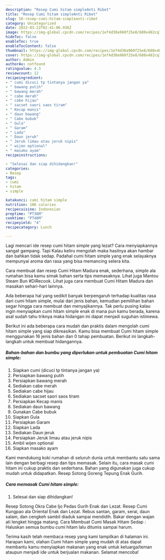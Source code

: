 ```yaml
---
description: "Resep Cumi hitam simpleAnti Ribet"
title: "Resep Cumi hitam simpleAnti Ribet"
slug: 56-resep-cumi-hitam-simpleanti-ribet
category: Uncategorized
date: 2022-03-22T02:41:06.936Z
image: https://img-global.cpcdn.com/recipes/1ef4d30a960f25e8/680x482cq70/cumi-hitam-simple-foto-resep-utama.jpg
hideToc: false
enableToc: true
enableTocContent: false
thumbnail: https://img-global.cpcdn.com/recipes/1ef4d30a960f25e8/680x482cq70/cumi-hitam-simple-foto-resep-utama.jpg
cover: https://img-global.cpcdn.com/recipes/1ef4d30a960f25e8/680x482cq70/cumi-hitam-simple-foto-resep-utama.jpg
author: Admin
authorAv: notfound
ratingvalue: 4.3
reviewcount: 12
recipeingredient:
- " cumi dicuci tp tintanya jangan ya"
- " bawang putih"
- " bawang merah"
- " cabe merah"
- " cabe hijau"
- " sacset saori saos tiram"
- " Kecap manis"
- " daun bawang"
- " Cabe bubuk"
- " Gula"
- " Garam"
- " Lada"
- " Daun jeruk"
- " Jeruk limau atau jeruk nipis"
- " wijen optional"
- " masako ayam"
recipeinstructions:

- "Selesai dan siap dihidangkan!"
categories:
- Resep
tags:
- cumi
- hitam
- simple

katakunci: cumi hitam simple 
nutrition: 106 calories
recipecuisine: Indonesian
preptime: "PT36M"
cooktime: "PT46M"
recipeyield: "4"
recipecategory: Lunch

---
```



Lagi mencari ide resep cumi hitam simple yang lezat? Cara menyiapkannya sangat gampang. Tapi Kalau keliru mengolah maka hasilnya akan hambar dan bahkan tidak sedap. Padahal cumi hitam simple yang enak selayaknya mempunyai aroma dan rasa yang bisa memancing selera kita.


Cara membuat dan resep Cumi Hitam Madura enak, sederhana, simple ala rumahan bisa kamu simak bahan serta tips memasaknya. Lihat juga Mantou Steam Bun #DiRecook. Lihat juga cara membuat Cumi Hitam Madura dan masakan sehari-hari lainnya.

Ada beberapa hal yang sedikit banyak berpengaruh terhadap kualitas rasa dari cumi hitam simple, mulai dari jenis bahan, kemudian pemilihan bahan segar hingga cara membuat dan menyajikannya. Tak perlu pusing kalau ingin menyiapkan cumi hitam simple enak di mana pun kamu berada, karena asal sudah tahu triknya maka hidangan ini dapat menjadi suguhan istimewa.


Berikut ini ada beberapa cara mudah dan praktis dalam mengolah cumi hitam simple yang siap dikreasikan. Kamu bisa membuat Cumi hitam simple menggunakan 16 jenis bahan dan 0 tahap pembuatan. Berikut ini langkah-langkah untuk membuat hidangannya.

<!--inarticleads1-->

##### Bahan-bahan dan bumbu yang diperlukan untuk pembuatan Cumi hitam simple:

1. Siapkan  cumi (dicuci tp tintanya jangan ya)
1. Persiapkan  bawang putih
1. Persiapkan  bawang merah
1. Sediakan  cabe merah
1. Sediakan  cabe hijau
1. Sediakan  sacset saori saos tiram
1. Persiapkan  Kecap manis
1. Sediakan  daun bawang
1. Gunakan  Cabe bubuk
1. Siapkan  Gula
1. Persiapkan  Garam
1. Siapkan  Lada
1. Sediakan  Daun jeruk
1. Persiapkan  Jeruk limau atau jeruk nipis
1. Ambil  wijen optional
1. Siapkan  masako ayam


Kami mendukung koki rumahan di seluruh dunia untuk membantu satu sama lain dengan berbagi resep dan tips memasak. Selain itu, cara masak cumi hitam ini cukup praktis dan sederhana. Bahan yang digunakan juga cukup mudah untuk didapatkan. Resep Sotong Goreng Tepung Enak Gurih. 

<!--inarticleads2-->

##### Cara memasak Cumi hitam simple:


1. Selesai dan siap dihidangkan!

Resep Sotong Okra Cabe Ijo Pedas Gurih Enak dan Lezat. Resep Cumi Kungpao ala Oriental Enak dan Lezat. Rebus santan, garam, serai, daun salam, dan cengkeh sambil diaduk sampai mendidih. Bakar dengan wajan ati lengket hingga matang. Cara Membuat Cumi Masak Hitam Sedap : Haluskan semua bumbu cumi hitam lalu ditumis sampai harum. 

Terima kasih telah membaca resep yang kami tampilkan di halaman ini. Harapan kami, olahan Cumi hitam simple yang mudah di atas dapat membantu kamu menyiapkan makanan yang enak untuk keluarga/teman ataupun menjadi ide untuk berjualan makanan. Selamat mencoba!
